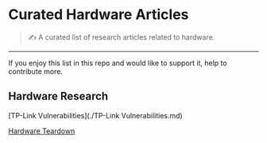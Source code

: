 # Curated Hardware Articles

> ✍️ A curated list of research articles related to hardware.
---

If you enjoy this list in this repo and would like to support it, help to contribute more.


## Hardware Research

[TP-Link Vulnerabilities](./TP-Link Vulnerabilities.md)

[Hardware Teardown](./Hardware-Teardown.md)
